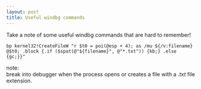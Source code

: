 ```yaml
---
layout: post
title: Useful windbg commands
---
```


Take a note of some useful windbg commands that are hard to remember!

```
bp kernel32!CreateFileW "r $t0 = poi(@esp + 4); as /mu ${/v:filename} @$t0; .block {.if ($spat(@"${filename}", @"*.txt")) {kb;} .else {gc;}}"
```

note:  
break into debugger when the process opens or creates a file with a *.txt* file extension.
